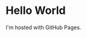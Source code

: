 <html>
  <head>
    <meta charset="UTF-8">
    <title>sctorres000.github.io</title>
  </head>
  <body>
    <h1>Hello World</h1>
    <p>I'm hosted with GitHub Pages.</p>
  </body>
</html>
